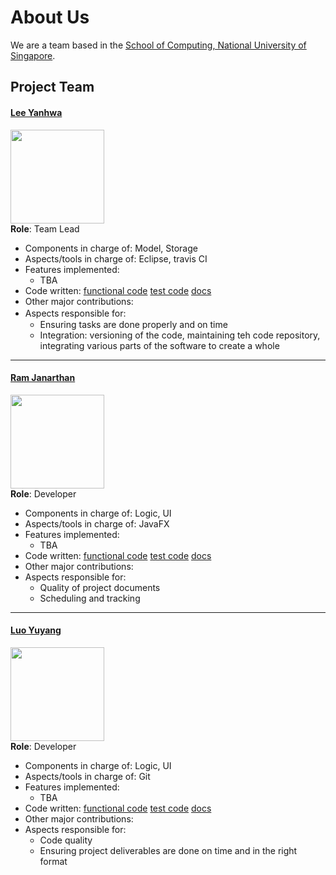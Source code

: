 # About Us

We are a team based in the [School of Computing, National University of Singapore](http://www.comp.nus.edu.sg).

## Project Team

#### [Lee Yanhwa](https://github.com/)
<img src="" width="150"><br>
**Role**: Team Lead <br>

* Components in charge of: Model, Storage
* Aspects/tools in charge of: Eclipse, travis CI
* Features implemented:
    * TBA
* Code written: [functional code]() [test code]() [docs]()
* Other major contributions:
* Aspects responsible for:　     　　　　　 
    * Ensuring tasks are done properly and on time
    * Integration: versioning of the code, maintaining teh code repository, integrating various parts of the software to create a whole

-----

#### [Ram Janarthan](https://github.com/)
<img src="" width="150"><br>
**Role**: Developer <br>

* Components in charge of: Logic, UI
* Aspects/tools in charge of: JavaFX
* Features implemented:
    * TBA
* Code written: [functional code]() [test code]() [docs]()
* Other major contributions:
* Aspects responsible for:
    * Quality of project documents
    * Scheduling and tracking

-----

#### [Luo Yuyang](https://github.com/R-o-y)
<img src="" width="150"><br>
**Role**: Developer <br>

* Components in charge of: Logic, UI
* Aspects/tools in charge of: Git
* Features implemented:
    * TBA
* Code written: [functional code]() [test code]() [docs]()
* Other major contributions:
* Aspects responsible for:
    * Code quality
    * Ensuring project deliverables are done on time and in the right format


